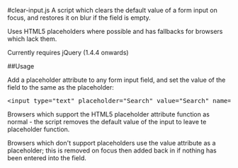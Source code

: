 #clear-input.js
A script which clears the default value of a form input on focus, and restores it on blur if the field is empty.

Uses HTML5 placeholders where possible and has fallbacks for browsers which lack them.

Currently requires jQuery (1.4.4 onwards)


##Usage

Add a placeholder attribute to any form input field, and set the value of the field to the same as the placeholder:

<pre>
&lt;input type="text" placeholder="Search" value="Search" name="search-input" /&gt;
</pre>

Browsers which support the HTML5 placeholder attribute function as normal - the script removes the default value of the input to leave te placeholder function.

Browsers which don't support placeholders use the value attribute as a placeholder; this is removed on focus then added back in if nothing has been entered into the field.